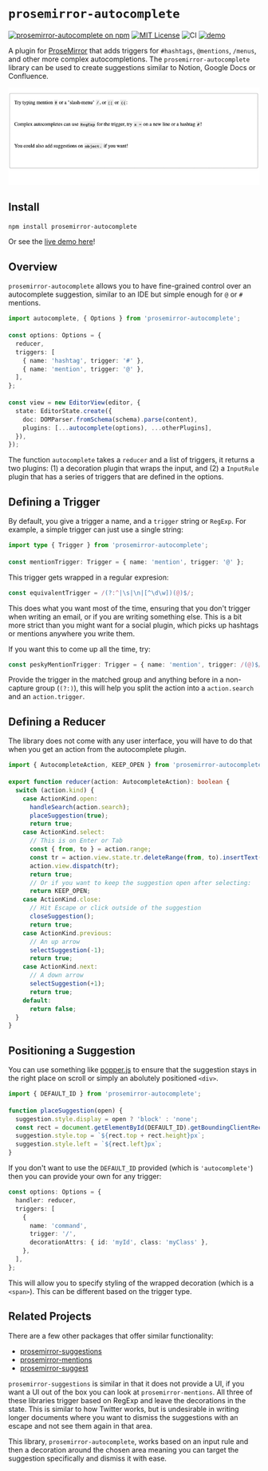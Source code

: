 # `prosemirror-autocomplete`

[![prosemirror-autocomplete on npm](https://img.shields.io/npm/v/prosemirror-autocomplete.svg)](https://www.npmjs.com/package/prosemirror-autocomplete)
[![MIT License](https://img.shields.io/badge/license-MIT-blue.svg)](https://github.com/curvenote/prosemirror-autocomplete/blob/master/LICENSE)
![CI](https://github.com/curvenote/prosemirror-autocomplete/workflows/CI/badge.svg)
[![demo](https://img.shields.io/badge/live-demo-blue)](https://curvenote.github.io/prosemirror-autocomplete/)

A plugin for [ProseMirror](https://prosemirror.net/) that adds triggers for `#hashtags`, `@mentions`, `/menus`, and other more complex autocompletions. The `prosemirror-autocomplete` library can be used to create suggestions similar to Notion, Google Docs or Confluence.

[![Autocomplete](./demo/autocomplete.gif)](https://curvenote.github.io/prosemirror-autocomplete/)

## Install

```bash
npm install prosemirror-autocomplete
```

Or see the [live demo here](https://curvenote.github.io/prosemirror-autocomplete/)!

## Overview

`prosemirror-autocomplete` allows you to have fine-grained control over an autocomplete suggestion, similar to an IDE but simple enough for `@` or `#` mentions.

```ts
import autocomplete, { Options } from 'prosemirror-autocomplete';

const options: Options = {
  reducer,
  triggers: [
    { name: 'hashtag', trigger: '#' },
    { name: 'mention', trigger: '@' },
  ],
};

const view = new EditorView(editor, {
  state: EditorState.create({
    doc: DOMParser.fromSchema(schema).parse(content),
    plugins: [...autocomplete(options), ...otherPlugins],
  }),
});
```

The function `autocomplete` takes a `reducer` and a list of triggers, it returns a two plugins: (1) a decoration plugin that wraps the input, and (2) a `InputRule` plugin that has a series of triggers that are defined in the options.

## Defining a Trigger

By default, you give a trigger a name, and a `trigger` string or `RegExp`. For example, a simple trigger can just use a single string:

```ts
import type { Trigger } from 'prosemirror-autocomplete';

const mentionTrigger: Trigger = { name: 'mention', trigger: '@' };
```

This trigger gets wrapped in a regular expresion:

```ts
const equivalentTrigger = /(?:^|\s|\n|[^\d\w])(@)$/;
```

This does what you want most of the time, ensuring that you don't trigger when writing an email, or if you are writing something else. This is a bit more strict than you might want for a social plugin, which picks up hashtags or mentions anywhere you write them.

If you want this to come up all the time, try:

```ts
const peskyMentionTrigger: Trigger = { name: 'mention', trigger: /(@)$/ };
```

Provide the trigger in the matched group and anything before in a non-capture group (`(?:)`), this will help you split the action into a `action.search` and an `action.trigger`.

## Defining a Reducer

The library does not come with any user interface, you will have to do that when you get an action from the autocomplete plugin.

```ts
import { AutocompleteAction, KEEP_OPEN } from 'prosemirror-autocomplete';

export function reducer(action: AutocompleteAction): boolean {
  switch (action.kind) {
    case ActionKind.open:
      handleSearch(action.search);
      placeSuggestion(true);
      return true;
    case ActionKind.select:
      // This is on Enter or Tab
      const { from, to } = action.range;
      const tr = action.view.state.tr.deleteRange(from, to).insertText('You can define this!');
      action.view.dispatch(tr);
      return true;
      // Or if you want to keep the suggestion open after selecting:
      return KEEP_OPEN;
    case ActionKind.close:
      // Hit Escape or click outside of the suggestion
      closeSuggestion();
      return true;
    case ActionKind.previous:
      // An up arrow
      selectSuggestion(-1);
      return true;
    case ActionKind.next:
      // A down arrow
      selectSuggestion(+1);
      return true;
    default:
      return false;
  }
}
```

## Positioning a Suggestion

You can use something like [popper.js](https://popper.js.org/) to ensure that the suggestion stays in the right place on scroll or simply an abolutely positioned `<div>`.

```ts
import { DEFAULT_ID } from 'prosemirror-autocomplete';

function placeSuggestion(open) {
  suggestion.style.display = open ? 'block' : 'none';
  const rect = document.getElementById(DEFAULT_ID).getBoundingClientRect();
  suggestion.style.top = `${rect.top + rect.height}px`;
  suggestion.style.left = `${rect.left}px`;
}
```

If you don't want to use the `DEFAULT_ID` provided (which is `'autocomplete'`) then you can provide your own for any trigger:

```ts
const options: Options = {
  handler: reducer,
  triggers: [
    {
      name: 'command',
      trigger: '/',
      decorationAttrs: { id: 'myId', class: 'myClass' },
    },
  ],
};
```

This will allow you to specify styling of the wrapped decoration (which is a `<span>`). This can be different based on the trigger type.

## Related Projects

There are a few other packages that offer similar functionality:

- [prosemirror-suggestions](https://github.com/quartzy/prosemirror-suggestions)
- [prosemirror-mentions](https://github.com/joelewis/prosemirror-mentions)
- [prosemirror-suggest](https://github.com/remirror/remirror/tree/next/packages/prosemirror-suggest)

`prosemirror-suggestions` is similar in that it does not provide a UI, if you want a UI out of the box you can look at `prosemirror-mentions`. All three of these libraries trigger based on RegExp and leave the decorations in the state. This is similar to how Twitter works, but is undesirable in writing longer documents where you want to dismiss the suggestions with an escape and not see them again in that area.

This library, `prosemirror-autocomplete`, works based on an input rule and then a decoration around the chosen area meaning you can target the suggestion specifically and dismiss it with ease.
